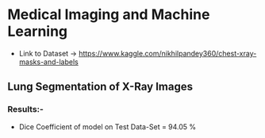 # Medical Imaging and Machine Learning

* Link to Dataset -> https://www.kaggle.com/nikhilpandey360/chest-xray-masks-and-labels

## Lung Segmentation of X-Ray Images

### Results:-
* Dice Coefficient of model on Test Data-Set = 94.05 %

